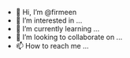 - 👋 Hi, I’m @firmeen
- 👀 I’m interested in ...
- 🌱 I’m currently learning ...
- 💞️ I’m looking to collaborate on ...
- 📫 How to reach me ...

<!---
firmeen/firmeen is a ✨ special ✨ repository because its `README.md` (this file) appears on your GitHub profile.
You can click the Preview link to take a look at your changes.
--->
